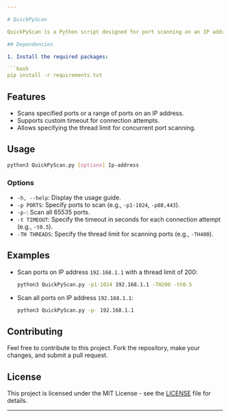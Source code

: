 ```yaml
---

# QuickPyScan

QuickPyScan is a Python script designed for port scanning on an IP address to detect open ports. It's intended for network analysis.

## Dependencies

1. Install the required packages:

```bash
pip install -r requirements.txt
```

## Features

- Scans specified ports or a range of ports on an IP address.
- Supports custom timeout for connection attempts.
- Allows specifying the thread limit for concurrent port scanning.

## Usage

```bash
python3 QuickPyScan.py [options] Ip-address
```

### Options

- `-h, --help`: Display the usage guide.
- `-p PORTS`: Specify ports to scan (e.g., `-p1-1024`, `-p80,443`).
- `-p-`: Scan all 65535 ports.
- `-t TIMEOUT`: Specify the timeout in seconds for each connection attempt (e.g., `-t0.5`).
- `-TH THREADS`: Specify the thread limit for scanning ports (e.g., `-TH400`).

## Examples

- Scan ports on IP address `192.168.1.1` with a thread limit of 200:
  ```bash
  python3 QuickPyScan.py -p1-1024 192.168.1.1 -TH200 -th0.5
  ```

- Scan all ports on IP address `192.168.1.1`:
  ```bash
  python3 QuickPyScan.py -p- 192.168.1.1
  ```

## Contributing

Feel free to contribute to this project. Fork the repository, make your changes, and submit a pull request.

## License

This project is licensed under the MIT License - see the [LICENSE](LICENSE) file for details.

---
```

